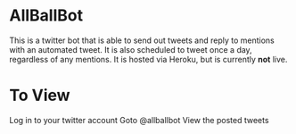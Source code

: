 
# AllBallBot
This is a twitter bot that is able to send out tweets and reply to mentions with an automated tweet. It is also scheduled to tweet once a day, regardless of any mentions. It is hosted via Heroku, but is currently **not** live.

# To View
Log in to your twitter account
Goto @allballbot
View the posted tweets

